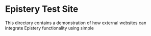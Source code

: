 # Epistery Test Site

This directory contains a demonstration of how external websites can integrate Epistery functionality using simple <script> tags.

## How it works

1. This test server runs on port 3001 and demonstrates a self-contained Epistery integration
2. The Epistery functionality is built directly into this Express.js app using `epistery.attach(app)`
3. No external server or proxying required - all `/.well-known/epistery` routes are served directly
4. The HTML pages use ES6 modules to import the Epistery client library from the integrated routes

## Running the test

1. Start the Test App:
   ```bash
   npm start
   ```

2. Open your browser to:
   - http://localhost:3001 - Main (mock) test page
   - http://localhost:3001/.well-known/epistery/status - Epistery Status page

## Real-world Usage

In a real application, instead of proxying requests, you would:

1. Import the Epistery library in your Express.js app
2. Call `epistery.attach(app)` to mount the routes
3. Include the client script tags in your HTML templates

Example:
```javascript
import express from 'express';
import { Epistery } from 'epistery';

const app = express();
const epistery = await Epistery.connect();
await epistery.attach(app);

// Your existing routes...
app.get('/', (req, res) => {
  res.send(`
    <script type="module">
      import Witness from '/.well-known/epistery/lib/witness.js';
      const witness = await Witness.connect();
      // Now you can use Epistery functionality
    </script>
  `);
});
```
